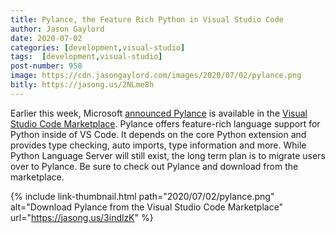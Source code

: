 ```yaml
---
title: Pylance, the Feature Rich Python in Visual Studio Code
author: Jason Gaylord
date: 2020-07-02
categories: [development,visual-studio]
tags:  [development,visual-studio]
post-number: 958
image: https://cdn.jasongaylord.com/images/2020/07/02/pylance.png
bitly: https://jasong.us/2NLme8h
---
```


Earlier this week, Microsoft [announced Pylance](https://jasong.us/2BYuPBI) is available in the [Visual Studio Code Marketplace](https://jasong.us/3indlzK). Pylance offers feature-rich language support for Python inside of VS Code. It depends on the core Python extension and provides type checking, auto imports, type information and more. While Python Language Server will still exist, the long term plan is to migrate users over to Pylance. Be sure to check out Pylance and download from the marketplace.

{% include link-thumbnail.html path="2020/07/02/pylance.png" alt="Download Pylance from the Visual Studio Code Marketplace" url="https://jasong.us/3indlzK" %}